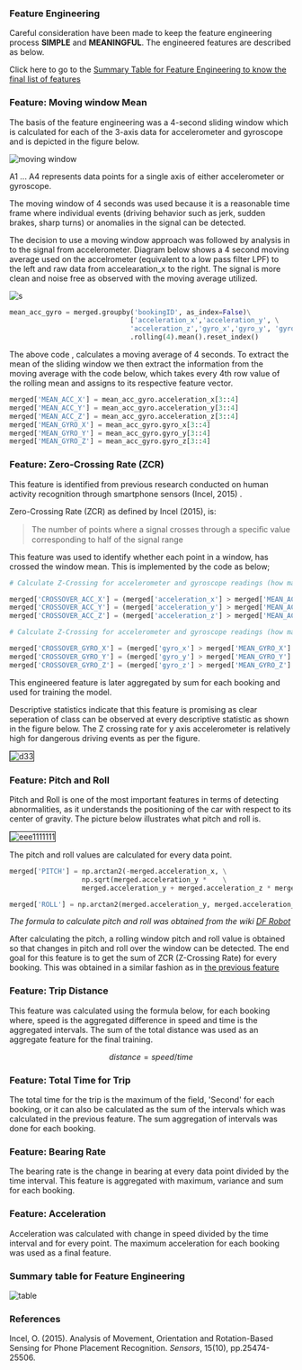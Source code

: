 ### Feature Engineering

Careful consideration have been made to keep the feature engineering process **SIMPLE** and **MEANINGFUL**. The engineered features are described as below.

Click here to go to the [Summary Table for Feature Engineering to know the final list of features](#summary-table-for-feature-engineering)

### Feature: Moving window Mean

The basis of the feature engineering was a 4-second sliding window which is calculated for each of the 3-axis data for accelerometer and gyroscope and is depicted in the figure below.

![moving window](https://i.ibb.co/HPL8fCf/111334455.png)

A1 ... A4 represents data points for a single axis of either accelerometer or gyroscope.

The moving window of 4 seconds was used because it is a reasonable time frame where individual events (driving behavior such as jerk, sudden brakes, sharp turns)  or anomalies in the  signal can be detected.

The decision to use a moving window approach was followed by analysis in to the signal from accelerometer. Diagram below shows a 4 second moving average used on the accelrometer (equivalent to a low pass filter LPF) to the left and raw data from accelearation_x to the right. The signal is more clean and noise free as observed with the moving average utilized.

![s](https://i.ibb.co/TrH5qCw/1133.jpg)

```python
mean_acc_gyro = merged.groupby('bookingID', as_index=False)\
                              ['acceleration_x','acceleration_y', \
                              'acceleration_z','gyro_x','gyro_y', 'gyro_z']\
                              .rolling(4).mean().reset_index()
```

The above code , calculates a moving average of 4 seconds. To extract the mean of the sliding window we then extract the information from the moving average with the code below, which takes every 4th row value of the rolling mean and assigns to its respective feature vector.

```python
merged['MEAN_ACC_X'] = mean_acc_gyro.acceleration_x[3::4]
merged['MEAN_ACC_Y'] = mean_acc_gyro.acceleration_y[3::4]
merged['MEAN_ACC_Z'] = mean_acc_gyro.acceleration_z[3::4]
merged['MEAN_GYRO_X'] = mean_acc_gyro.gyro_x[3::4]
merged['MEAN_GYRO_Y'] = mean_acc_gyro.gyro_y[3::4]
merged['MEAN_GYRO_Z'] = mean_acc_gyro.gyro_z[3::4]
```

### Feature: Zero-Crossing Rate (ZCR)

This feature is identified from previous research conducted on human activity recognition through smartphone sensors (Incel, 2015) .

Zero-Crossing Rate (ZCR) as defined by Incel (2015), is:

>  The number of points where a signal crosses through a speciﬁc value corresponding to half of the signal range

This feature was used to identify whether each point in a window, has crossed the window mean. This is implemented by the code as below;

```python
# Calculate Z-Crossing for accelerometer and gyroscope readings (how many times each point crosses the mean)

merged['CROSSOVER_ACC_X'] = (merged['acceleration_x'] > merged['MEAN_ACC_X'].bfill()).astype(int)
merged['CROSSOVER_ACC_Y'] = (merged['acceleration_y'] > merged['MEAN_ACC_Y'].bfill()).astype(int)
merged['CROSSOVER_ACC_Z'] = (merged['acceleration_z'] > merged['MEAN_ACC_Z'].bfill()).astype(int)

# Calculate Z-Crossing for accelerometer and gyroscope readings (how many times each point crosses the mean)

merged['CROSSOVER_GYRO_X'] = (merged['gyro_x'] > merged['MEAN_GYRO_X'].bfill()).astype(int)
merged['CROSSOVER_GYRO_Y'] = (merged['gyro_y'] > merged['MEAN_GYRO_Y'].bfill()).astype(int)
merged['CROSSOVER_GYRO_Z'] = (merged['gyro_z'] > merged['MEAN_GYRO_Z'].bfill()).astype(int)
```

This engineered feature is later aggregated by sum for each booking and used for training the model. 

Descriptive statistics indicate that this feature is promising as clear seperation of class can be observed at every descriptive statistic as shown in the figure below. The Z crossing rate for y axis accelerometer is relatively high for dangerous driving events as per the figure.

<img src="https://i.ibb.co/dDwYwLY/d33.png" alt="d33" border="1">

### 

### Feature: Pitch and Roll

Pitch and Roll is one of the most important features in terms of detecting abnormalities, as it understands the positioning of the car with respect to its center of gravity. The picture below illustrates what pitch and roll is.

<img src="https://i.ibb.co/WnTwNfy/eee1111111.png" alt="eee1111111" border="1">

The pitch and roll values are calculated for every data point. 

```python
merged['PITCH'] = np.arctan2(-merged.acceleration_x, \
                  np.sqrt(merged.acceleration_y *    \
                  merged.acceleration_y + merged.acceleration_z * merged.acceleration_z)) * 57.3

merged['ROLL'] = np.arctan2(merged.acceleration_y, merged.acceleration_z) * 57.3
```

*The formula to calculate pitch and roll was obtained from the wiki [DF Robot](https://wiki.dfrobot.com/How_to_Use_a_Three-Axis_Accelerometer_for_Tilt_Sensing)*

After calculating the pitch, a rolling window pitch and roll value is obtained so that changes in pitch and roll over the window can be detected. The end goal for this feature is to get the sum of ZCR (Z-Crossing Rate) for every booking. This was obtained in a similar fashion as in [the previous feature](###feature:-pitch-and-roll)

### Feature: Trip Distance

This feature was calculated using the formula  below, for each booking where, speed is the aggregated difference in speed and time is the aggregated intervals. The sum of the total distance was used as an aggregate feature for the final training.

$$
distance = speed / time
$$

### Feature: Total Time for Trip

The total time for the trip is the maximum of the field, 'Second' for each booking, or it can also be calculated as the sum of the intervals which was calculated in the previous feature. The sum aggregation of intervals was done for each booking.

### Feature: Bearing Rate

The bearing rate is the change in bearing at every data point divided by the time interval. This feature is aggregated with maximum, variance and sum for each booking.

### Feature: Acceleration

Acceleration was calculated with change in speed divided by the time interval and for every point. The maximum acceleration for each booking was used as a final feature. 



### Summary table for Feature Engineering

<img src="https://i.ibb.co/Wc4FnRL/table.png" alt="table" border="0">





### References

Incel, O. (2015). Analysis of Movement, Orientation and Rotation-Based Sensing for Phone Placement Recognition. *Sensors*, 15(10), pp.25474-25506.
